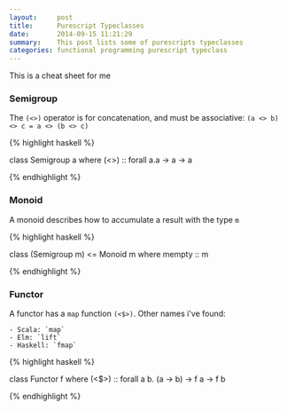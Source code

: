 ```yaml
---
layout:     post
title:      Purescript Typeclasses
date:       2014-09-15 11:21:29
summary:    This post lists some of purescripts typeclasses
categories: functional programming purescript typeclass
---
```


This is a cheat sheet for me

### Semigroup

The `(<>)` operator is for concatenation, and must be associative: `(a <> b) <> c = a <> (b <> c)`

{% highlight haskell %}

class Semigroup a where
    (<>) :: forall a.a -> a -> a

{% endhighlight %}

### Monoid
A monoid describes how to accumulate a result with the type `m`

{% highlight haskell %}

class (Semigroup m) <= Monoid m where
    mempty :: m

{% endhighlight %}

### Functor

A functor has a `map` function `(<$>)`.
Other names i've found:

    - Scala: `map`
    - Elm: `lift`
    - Haskell: `fmap`

{% highlight haskell %}

class Functor f where
    (<$>) :: forall a b. (a -> b) -> f a -> f b

{% endhighlight %}

